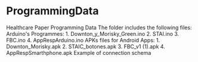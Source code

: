 # ProgrammingData
Healthcare Paper Programming Data
The folder includes the following files:
Arduino's Programmes:
      1. Downton_y_Morisky_Green.ino
      2. STAI.ino
      3. FBC.ino
      4. AppRespArduino.ino
APKs files for Android Apps:
      1. Downton_Morisky.apk
      2. STAIC_botones.apk
      3. FBC_v1 (1).apk
      4. AppRespSmarthphone.apk
Example of connection schema
